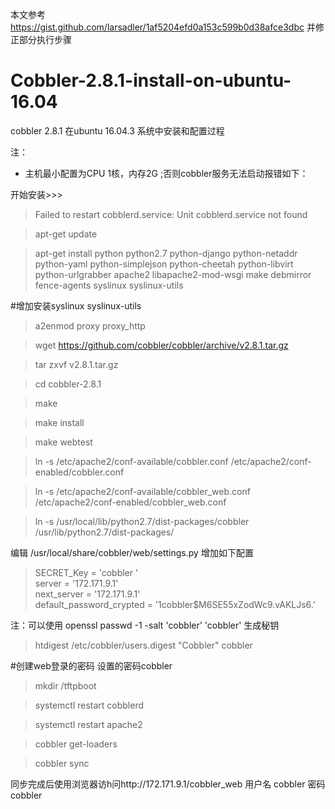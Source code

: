 
本文参考 https://gist.github.com/larsadler/1af5204efd0a153c599b0d38afce3dbc 
并修正部分执行步骤
# Cobbler-2.8.1-install-on-ubuntu-16.04
cobbler 2.8.1 在ubuntu 16.04.3 系统中安装和配置过程

注：
* 主机最小配置为CPU 1核，内存2G ;否则cobbler服务无法启动报错如下：


开始安装>>>

 > Failed to restart cobblerd.service: Unit cobblerd.service not found
 
 

> apt-get update

> apt-get install python python2.7 python-django python-netaddr python-yaml python-simplejson python-cheetah python-libvirt python-urlgrabber apache2 libapache2-mod-wsgi make debmirror fence-agents syslinux syslinux-utils


#增加安装syslinux syslinux-utils

> a2enmod proxy proxy_http 

> wget https://github.com/cobbler/cobbler/archive/v2.8.1.tar.gz

> tar zxvf v2.8.1.tar.gz

> cd cobbler-2.8.1

> make

> make install

> make webtest

> ln -s /etc/apache2/conf-available/cobbler.conf /etc/apache2/conf-enabled/cobbler.conf
 
> ln -s /etc/apache2/conf-available/cobbler_web.conf /etc/apache2/conf-enabled/cobbler_web.conf 

> ln -s /usr/local/lib/python2.7/dist-packages/cobbler /usr/lib/python2.7/dist-packages/ 

编辑 /usr/local/share/cobbler/web/settings.py 增加如下配置

> SECRET_Key = 'cobbler '        
> server = '172.171.9.1'       
> next_server = '172.171.9.1'   
> default_password_crypted = '$1$cobbler$M6SE55xZodWc9.vAKLJs6.'

注：可以使用 openssl passwd -1 -salt 'cobbler' 'cobbler' 生成秘钥


> htdigest /etc/cobbler/users.digest "Cobbler" cobbler  

#创建web登录的密码 设置的密码cobbler


> mkdir /tftpboot

> systemctl restart cobblerd

> systemctl restart apache2

> cobbler get-loaders

> cobbler sync

同步完成后使用浏览器访h问http://172.171.9.1/cobbler_web 用户名 cobbler 密码 cobbler
